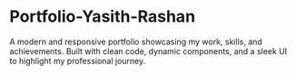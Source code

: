 # Portfolio-Yasith-Rashan
A modern and responsive portfolio showcasing my work, skills, and achievements. Built with clean code, dynamic components, and a sleek UI to highlight my professional journey.
